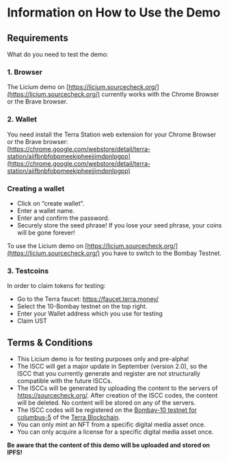 # Information on How to Use the Demo

## Requirements

What do you need to test the demo:  

### 1. Browser  

The Licium demo on [https://licium.sourcecheck.org/](https://licium.sourcecheck.org/) currently works with the Chrome Browser or the Brave browser.  

### 2. Wallet

You need install the Terra Station web extension for your Chrome Browser or the Brave browser:  
[https://chrome.google.com/webstore/detail/terra-station/aiifbnbfobpmeekipheeijimdpnlpgpp](https://chrome.google.com/webstore/detail/terra-station/aiifbnbfobpmeekipheeijimdpnlpgpp)

### Creating a wallet

- Click on “create wallet”.  
- Enter a wallet name.  
- Enter and confirm the password.  
- Securely store the seed phrase! If you lose your seed phrase, your coins will be gone forever!  

To use the Licium demo on [https://licium.sourcecheck.org/](https://licium.sourcecheck.org/) you have to switch to the Bombay Testnet.  

### 3. Testcoins

In order to claim tokens for testing:   

- Go to the Terra faucet: https://faucet.terra.money/   
- Select the 10-Bombay testnet on the top right.  
- Enter your Wallet address which you use for testing   
- Claim UST    

## Terms & Conditions

- This Licium demo is for testing purposes only and pre-alpha!   
- The ISCC will get a major update in September (version 2.0), so the ISCC that you currently generate and register are not structurally compatible with the future ISCCs.  
- The ISCCs will be generated by uploading the content to the servers of https://sourcecheck.org/. After creation of the ISCC codes, the content will be deleted. No content will be stored on any of the servers.   
- The ISCC codes will be registered on the [Bombay-10 testnet for columbus-5](https://github.com/terra-money/testnet/tree/master/bombay-10) of the [Terra Blockchain](https://www.terra.money/).  
- You can only mint an NFT from a specific digital media asset once.   
- You can only acquire a license for a specific digital media asset once.  

**Be aware that the content of this demo will be uploaded and stored on IPFS!**  



